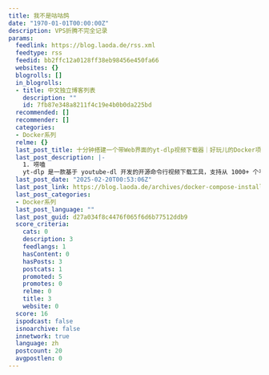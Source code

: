 ```yaml
---
title: 我不是咕咕鸽
date: "1970-01-01T00:00:00Z"
description: VPS折腾不完全记录
params:
  feedlink: https://blog.laoda.de/rss.xml
  feedtype: rss
  feedid: bb2ffc12a0128ff38eb98456e450fa66
  websites: {}
  blogrolls: []
  in_blogrolls:
  - title: 中文独立博客列表
    description: ""
    id: 7fb87e348a8211f4c19e4b0b0da225bd
  recommended: []
  recommender: []
  categories:
  - Docker系列
  relme: {}
  last_post_title: 十分钟搭建一个带Web界面的yt-dlp视频下载器｜好玩儿的Docker项目
  last_post_description: |-
    1. 唠嗑
    yt-dlp 是一款基于 youtube-dl 开发的开源命令行视频下载工具，支持从 1000+ 个平台获取内容。它不仅能下载 YouTube 视频，还支持包括
  last_post_date: "2025-02-20T00:53:06Z"
  last_post_link: https://blog.laoda.de/archives/docker-compose-install-yt-dlp-web-ui
  last_post_categories:
  - Docker系列
  last_post_language: ""
  last_post_guid: d27a034f8c4476f065f6d6b77512ddb9
  score_criteria:
    cats: 0
    description: 3
    feedlangs: 1
    hasContent: 0
    hasPosts: 3
    postcats: 1
    promoted: 5
    promotes: 0
    relme: 0
    title: 3
    website: 0
  score: 16
  ispodcast: false
  isnoarchive: false
  innetwork: true
  language: zh
  postcount: 20
  avgpostlen: 0
---
```

